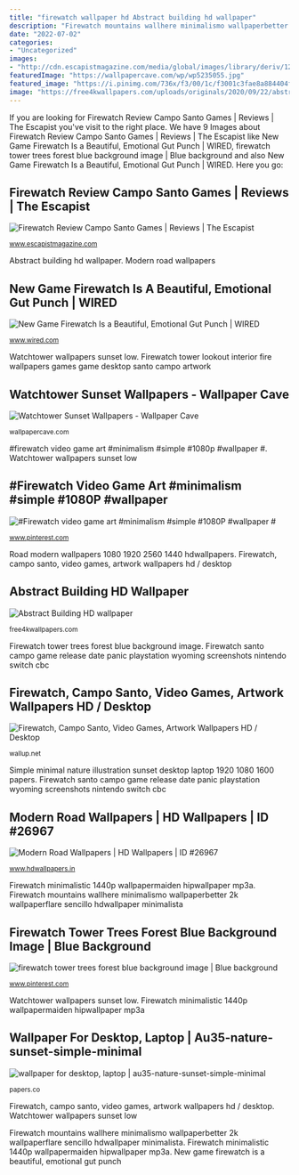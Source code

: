 ```yaml
---
title: "firewatch wallpaper hd Abstract building hd wallpaper"
description: "Firewatch mountains wallhere minimalismo wallpaperbetter 2k wallpaperflare sencillo hdwallpaper minimalista"
date: "2022-07-02"
categories:
- "Uncategorized"
images:
- "http://cdn.escapistmagazine.com/media/global/images/library/deriv/1274/1274993.jpg"
featuredImage: "https://wallpapercave.com/wp/wp5235055.jpg"
featured_image: "https://i.pinimg.com/736x/f3/00/1c/f3001c3fae8a884404fb4ec924d5ea9f.jpg"
image: "https://free4kwallpapers.com/uploads/originals/2020/09/22/abstract-building-wallpaper.jpg"
---
```


If you are looking for Firewatch Review Campo Santo Games | Reviews | The Escapist you've visit to the right place. We have 9 Images about Firewatch Review Campo Santo Games | Reviews | The Escapist like New Game Firewatch Is a Beautiful, Emotional Gut Punch | WIRED, firewatch tower trees forest blue background image | Blue background and also New Game Firewatch Is a Beautiful, Emotional Gut Punch | WIRED. Here you go:

## Firewatch Review Campo Santo Games | Reviews | The Escapist

![Firewatch Review Campo Santo Games | Reviews | The Escapist](http://cdn.escapistmagazine.com/media/global/images/library/deriv/1274/1274993.jpg "Firewatch tower trees forest blue background image")

<small>www.escapistmagazine.com</small>

Abstract building hd wallpaper. Modern road wallpapers

## New Game Firewatch Is A Beautiful, Emotional Gut Punch | WIRED

![New Game Firewatch Is a Beautiful, Emotional Gut Punch | WIRED](https://media.wired.com/photos/5927340fac01987bf0138cd8/191:100/pass/beautiful-fire.jpg "#firewatch video game art #minimalism #simple #1080p #wallpaper #")

<small>www.wired.com</small>

Watchtower wallpapers sunset low. Firewatch tower lookout interior fire wallpapers games game desktop santo campo artwork

## Watchtower Sunset Wallpapers - Wallpaper Cave

![Watchtower Sunset Wallpapers - Wallpaper Cave](https://wallpapercave.com/wp/wp5235055.jpg "Watchtower wallpapers sunset low")

<small>wallpapercave.com</small>

#firewatch video game art #minimalism #simple #1080p #wallpaper #. Watchtower wallpapers sunset low

## #Firewatch Video Game Art #minimalism #simple #1080P #wallpaper #

![#Firewatch video game art #minimalism #simple #1080P #wallpaper #](https://i.pinimg.com/736x/18/91/be/1891becf5ed85b13a5966f6c9856b356.jpg "Firewatch mountains wallhere minimalismo wallpaperbetter 2k wallpaperflare sencillo hdwallpaper minimalista")

<small>www.pinterest.com</small>

Road modern wallpapers 1080 1920 2560 1440 hdwallpapers. Firewatch, campo santo, video games, artwork wallpapers hd / desktop

## Abstract Building HD Wallpaper

![Abstract Building HD wallpaper](https://free4kwallpapers.com/uploads/originals/2020/09/22/abstract-building-wallpaper.jpg "#firewatch video game art #minimalism #simple #1080p #wallpaper #")

<small>free4kwallpapers.com</small>

Firewatch tower trees forest blue background image. Firewatch santo campo game release date panic playstation wyoming screenshots nintendo switch cbc

## Firewatch, Campo Santo, Video Games, Artwork Wallpapers HD / Desktop

![Firewatch, Campo Santo, Video Games, Artwork Wallpapers HD / Desktop](http://wallup.net/wp-content/uploads/2016/01/32445-Firewatch-Campo_Santo-video_games-artwork.jpg "Firewatch tower trees forest blue background image")

<small>wallup.net</small>

Simple minimal nature illustration sunset desktop laptop 1920 1080 1600 papers. Firewatch santo campo game release date panic playstation wyoming screenshots nintendo switch cbc

## Modern Road Wallpapers | HD Wallpapers | ID #26967

![Modern Road Wallpapers | HD Wallpapers | ID #26967](https://www.hdwallpapers.in/download/modern_road-1920x1080.jpg "Wallpaper for desktop, laptop")

<small>www.hdwallpapers.in</small>

Firewatch minimalistic 1440p wallpapermaiden hipwallpaper mp3a. Firewatch mountains wallhere minimalismo wallpaperbetter 2k wallpaperflare sencillo hdwallpaper minimalista

## Firewatch Tower Trees Forest Blue Background Image | Blue Background

![firewatch tower trees forest blue background image | Blue background](https://i.pinimg.com/736x/f3/00/1c/f3001c3fae8a884404fb4ec924d5ea9f.jpg "Abstract building hd wallpaper")

<small>www.pinterest.com</small>

Watchtower wallpapers sunset low. Firewatch minimalistic 1440p wallpapermaiden hipwallpaper mp3a

## Wallpaper For Desktop, Laptop | Au35-nature-sunset-simple-minimal

![wallpaper for desktop, laptop | au35-nature-sunset-simple-minimal](http://papers.co/wallpaper/papers.co-au35-nature-sunset-simple-minimal-illustration-art-red-25-wallpaper.jpg "Firewatch tower lookout interior fire wallpapers games game desktop santo campo artwork")

<small>papers.co</small>

Firewatch, campo santo, video games, artwork wallpapers hd / desktop. Watchtower wallpapers sunset low

Firewatch mountains wallhere minimalismo wallpaperbetter 2k wallpaperflare sencillo hdwallpaper minimalista. Firewatch minimalistic 1440p wallpapermaiden hipwallpaper mp3a. New game firewatch is a beautiful, emotional gut punch
